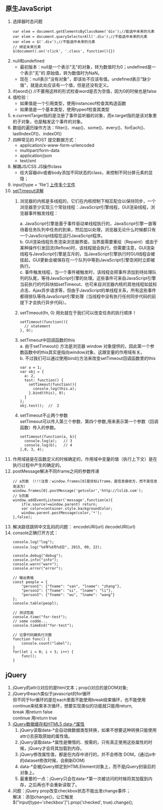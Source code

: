 ## 原生JavaScript
1. 选择器时态问题 
    ```
    var elem = document.getElementsByClassName('div');//能选中未来的元素
    var elem = document.querySelectorAll('.div');//不能选中未来的元素
    var elem = $('.div');//不能选中未来的元素
    // 绑定未来元素
    $(document).on('click', '.class', function(){})
    ```
2. null和undefined
    - 最初版本：null是一个表示"无"的对象，转为数值时为0；undefined是一个表示"无"的 原始值，转为数值时为NaN。
    - 现在：null表示"没有对象"，即该处不应该有值。undefined表示"缺少值"，就是此处应该有一个值，但是还没有定义。
3. if(word){} //不要用这样的形式检查word是否为空值，因为0的时候也是false
4. 值检验：
    -  如果值是一个引用类型，使用instanceof检查其构造函数
    -  如果值是一个基本类型，使用typeof检查其类型
5. e.currentTarget指的是注册了事件监听器的对象，而e.target指的是该对象里的子对象，也是触发这个事件的对象。
6. 数组的遍历操作方法：filter()、map()、some()、every()、forEach()、lastIndexOf()、indexOf()
7. 四种常见的 POST 提交数据方式：
    - application/x-www-form-urlencoded
    - multipart/form-data
    - application/json
    - text/xml
8. 解耦JS/CSS JS操作class
    - 给大容器div或者body添加不同状态的class，来控制不同分屏元素的显隐；
9. input[type = 'file'] [上传多个文件](http://blog.csdn.net/qq_35278280/article/details/51919086/)
10. [setTimeout详解](http://mp.weixin.qq.com/s/poxACQftbiXg2ePtfTrkkQ)
    1. 浏览器的内核是多线程的，它们在内核控制下相互配合以保持同步，一个浏览器至少实现三个常驻线程：JavaScript引擎线程，GUI渲染线程，浏览器事件触发线程：

        a. JavaScript引擎是基于事件驱动单线程执行的，JavaScript引擎一直等待着任务队列中任务的到来，然后加以处理，浏览器无论什么时候都只有一个JavaScript线程在运行JavaScript程序。  
        b. GUI渲染线程负责渲染浏览器界面，当界面需要重绘（Repaint）或由于某种操作引发回流(Reflow)时，该线程就会执行。但需要注意，GUI渲染线程与JavaScript引擎是互斥的，当JavaScript引擎执行时GUI线程会被挂起，GUI更新会被保存在一个队列中等到JavaScript引擎空闲时立即被执行。  
        c. 事件触发线程，当一个事件被触发时，该线程会把事件添加到待处理队列的队尾，等待JavaScript引擎的处理。这些事件可来自JavaScript引擎当前执行的代码块如setTimeout、也可来自浏览器内核的其他线程如鼠标点击、Ajax异步请求等，但由于JavaScript的单线程关系，所有这些事件都得排队等待JavaScript引擎处理（当线程中没有执行任何同步代码的前提下才会执行异步代码）。
    
    2. setTimeout(fn, 0) 用处就在于我们可以改变任务的执行顺序！
    
        ```
        setTimeout(function(){
          // statement
        }, 0);
        ```
    3. setTimeout中回调函数的this  
    a. 由于setTimeout() 方法是浏览器 window 对象提供的，因此第一个参数函数中的this其实是指向window对象，这跟变量的作用域有关。  
    b. 不过我们可以通过使用bind()方法来改变setTimeout回调函数里的this
        
        ```
        var a = 1;   
        var obj = {   
          a: 2,   
          test: function() {   
            setTimeout(function(){   
              console.log(this.a);   
            }.bind(this), 0);   
          }   
        };   
        obj.test();  //  2
        ```
    4. setTimeout不止两个参数  
    setTimeout可以传入第三个参数、第四个参数,用来表示第一个参数（回调函数）传入的参数。
    
        ```
        setTimeout(function(a, b){   
          console.log(a);   // 3
          console.log(b);   // 4
        },0, 3, 4);
        ```
11. 作用域链是在函数定义的时候确定的，作用域中变量的值（执行上下文）是在执行过程中产生的确定的。
12. postMessage解决不同iframe之间的参数传递
    ```
    // a页面 （!!!注意：window.frames[0]是目标iframe，是信息接收方，而不是信息发送方）
    window.frames[0].postMessage('getcolor','http://lslib.com');
    // b页面
    window.addEventListener('message',function(e){
        if(e.source!=window.parent) return;
        var color=container.style.backgroundColor;
        window.parent.postMessage(color,'*');
    },false);   
    ``` 
13. 解决路径跳转中文乱码的问题： encodeURI(url) decodeURI(url)
14. console正确打开方式：
    ```
    console.log("log");
    console.log("%d年%d月%d日", 2015, 09, 22);
    
    console.debug("debug");
    console.info("info");
    console.warn("warn");
    console.error("error");
    
    // 输出表格
    const people = {
        "person1": {"fname": "san", "lname": "zhang"}, 
        "person2": {"fname": "si", "lname": "li"}, 
        "person3": {"fname": "wu", "lname": "wang"}
    };
    console.table(peopl);
    
    // 测试性能
    console.time("for-test");
    // some codde...
    console.timeEnd("for-test");
    
    // 记录代码被执行次数
    function func() {
        console.count("label");
    }
    for(let i = 0; i < 3; i++) {
        func();
    }
    ```
## jQuery
1. jQuery的attr()对应的是html文本；prop()对应的是DOM对象;
2. jQuery中each类似于javascript的for循环  
但不同于for循环的是在each里面不能使用break结束循环，也不能使用continue来结束本次循环，想要实现类似的功能就只能用return,  
break        用return false  
continue      用return true
3. [jQuery数据缓存和HTML5 data-*属性](http://note.youdao.com/)
    1. jQuery读取data-*会自动做数据类型转换，如果不想要这种转换只能使用attr()去获取原始的属性值。
    2. jQuery读取data-*属性是懒惰的、按需的，只有真正使用这些属性的时候，jQuery才会将其加载到内存。
    3. jQuery修改属性值，都是在内存中进行的，并不会修改 DOM。(通过js中的dataset修改时候，会刷新DOM)
    4. data-*会被jQuery绑定到HTMLElement对象上，而不是jQuery封装后的对象上。
    5. 最重要的一点：jQuery只会在data-*第一次被访问的时候将其加载到内存，之后再也不会重新读取了。
4. 问题：jQuery prop改变checkbox状态不能出发change事件；  
解决：添加change()，让它触发$("input[type='checkbox']").prop('checked', true).change();
